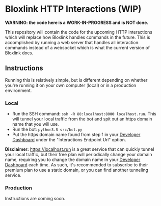 # Bloxlink HTTP Interactions (WIP)

**WARNING: the code here is a WORK-IN-PROGRESS and is NOT done.**

This repository will contain the code for the upcoming HTTP interactions which will replace how Bloxlink handles commands in the future. This is accomplished by running a web server that handles all interaction commands instead of a websocket which is what the current version of Bloxlink does.

## Instructions
Running this is relatively simple, but is different depending on whether you're running it on your own computer (local) or in a production environment.

### Local
* Run the SSH command: `ssh -R 80:localhost:8000 localhost.run`. This will tunnel your local traffic from the bot and spit out an https domain name that you will use.
* Run the bot: `python3.8 src/bot.py`
* Put the https domain name found from step 1 in your [Developer Dashboard](https://discord.com/developers/applications) under the "Interactions Endpoint Url" option.

**Disclaimer:** https://localhost.run is a great service that can quickly tunnel your local traffic, but their free plan will periodically change your domain name, requiring you to change the domain name in your [Developer Dashboard](https://discord.com/developers/applications) each time. As such, it's recommended to subscribe to their premium plan to use a static domain, or you can find another tunneling service.

### Production
Instructions are coming soon.

